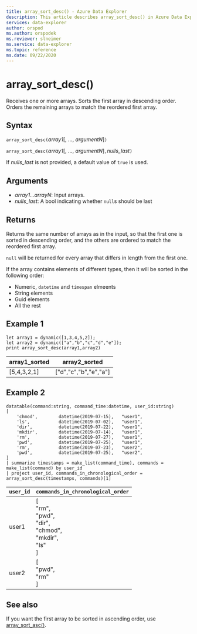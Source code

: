 ```yaml
---
title: array_sort_desc() - Azure Data Explorer
description: This article describes array_sort_desc() in Azure Data Explorer.
services: data-explorer
author: orspod
ms.author: orspodek
ms.reviewer: slneimer
ms.service: data-explorer
ms.topic: reference
ms.date: 09/22/2020
---
```

# array_sort_desc()

Receives one or more arrays. Sorts the first array in descending order. Orders the remaining arrays to match the reordered first array.

## Syntax

`array_sort_desc(`*array1*[, ..., *argumentN*]`)`

`array_sort_desc(`*array1*[, ..., *argumentN*]`,`*nulls_last*`)`

If *nulls_last* is not provided, a default value of `true` is used.

## Arguments

* *array1...arrayN*: Input arrays.
* *nulls_last*: A bool indicating whether `null`s should be last

## Returns

Returns the same number of arrays as in the input, so that the first one is sorted in descending order, and the others are ordered to match the reordered first array.

`null` will be returned for every array that differs in length from the first one.

If the array contains elements of different types, then it will be sorted in the following order:

* Numeric, `datetime` and `timespan` elmeents
* String elements
* Guid elements
* All the rest

## Example 1

<!-- csl: https://help.kusto.windows.net:443/Samples -->
```kusto
let array1 = dynamic([1,3,4,5,2]);
let array2 = dynamic(["a","b","c","d","e"]);
print array_sort_desc(array1,array2)
```

|array1_sorted|array2_sorted|
|---|---|
|[5,4,3,2,1]|["d","c","b","e","a"]|

## Example 2

<!-- csl: https://help.kusto.windows.net:443/Samples -->
```kusto
datatable(command:string, command_time:datetime, user_id:string)
[
	'chmod',		datetime(2019-07-15),	"user1",
	'ls',			datetime(2019-07-02),	"user1",
	'dir',			datetime(2019-07-22),	"user1",
	'mkdir',		datetime(2019-07-14),	"user1",
	'rm',			datetime(2019-07-27),	"user1",
	'pwd',			datetime(2019-07-25),	"user1",
	'rm',			datetime(2019-07-23),	"user2",
	'pwd',			datetime(2019-07-25),	"user2",
]
| summarize timestamps = make_list(command_time), commands = make_list(command) by user_id
| project user_id, commands_in_chronological_order = array_sort_desc(timestamps, commands)[1]
```

|`user_id`|`commands_in_chronological_order`|
|---|---|
|user1|[<br>  "rm",<br>  "pwd",<br>  "dir",<br>  "chmod",<br>  "mkdir",<br>  "ls"<br>]|
|user2|[<br>  "pwd",<br>  "rm"<br>]|

## See also

If you want the first array to be sorted in ascending order, use [array_sort_asc()](arraysortascfunction.md).
